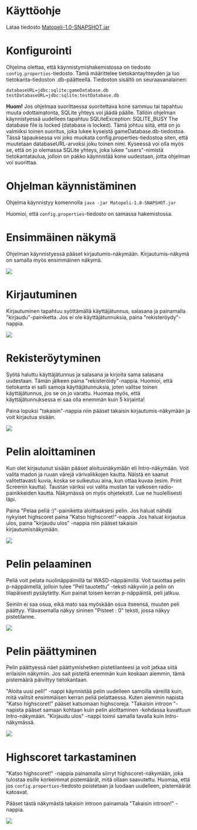 # Käyttöohje

Lataa tiedosto [Matopeli-1.0-SNAPSHOT.jar](https://github.com/limi96/ot-harjoitustyo/releases/tag/loppupalautus)

# Konfigurointi

Ohjelma olettaa, että käynnistymishakemistossa on tiedosto ```config.properties```-tiedosto. 
Tämä määrittelee tietokantayhteyden ja luo tietokanta-tiedoston .db-päätteellä. Tiedoston sisältö on seuraavanalainen: 

```
databaseURL=jdbc:sqlite:gameDatabase.db
testDatabaseURL=jdbc:sqlite:testDatabase.db

```

**Huom!**
Jos ohjelmaa suorittaessa suoritettava kone sammuu tai tapahtuu muuta odottamatonta, SQLite yhteys voi jäädä päälle. 
Tällöin ohjelman käynnistyessä uudelleen tapahtuu SQLiteException: SQLITE_BUSY The database file is locked (database is locked). Tämä johtuu siitä, että on jo valmiiksi toinen suoritus, joka lukee kyseistä gameDatabase.db-tiedostoa. Tässä tapauksessa voi joko muokata config.properties-tiedostoa siten, että muutetaan databaseURL-arvoksi joku toinen nimi. Kyseessä voi olla myös se, että on jo olemassa SQLite yhteys, joka lukee "users"-nimistä tietokantataulua, jolloin on pakko käynnistää kone uudestaan, jotta ohjelman voi suorittaa. 

# Ohjelman käynnistäminen 

Ohjelma käynnistyy komennolla 
```java -jar Matopeli-1.0-SNAPSHOT.jar```

Huomioi, että  ```config.properties```-tiedosto on samassa hakemistossa. 

# Ensimmäinen näkymä

Ohjelman käynnistyessä pääset kirjautumis-näkymään. Kirjautumis-näkymä on samalla myös ensimmäinen näkymä.

<img src="https://github.com/limi96/ot-harjoitustyo/blob/master/dokumentaatio/kuvat/ensimmainen.png">

# Kirjautuminen

Kirjautuminen tapahtuu syöttämällä käyttäjätunnus, salasana ja painamalla "kirjaudu"-painiketta. 
Jos ei ole käyttäjätunnuksia, paina "rekisteröydy"-nappia. 

<img src="https://github.com/limi96/ot-harjoitustyo/blob/master/dokumentaatio/kuvat/kirjautuminen.png">

# Rekisteröytyminen

Syötä haluttu käyttäjätunnus ja salasana ja kirjoita sama salasana uudestaan. Tämän jälkeen paina "rekisteröidy"-nappia. 
Huomioi, että tietokanta ei salli samoja käyttäjätunnuksia, joten valitse toinen käyttäjätunnus, jos se on jo varattu. 
Huomaa myös, että käyttäjätunnuksessa ei saa olla enemmän kuin 5 kirjainta!

Paina lopuksi "takaisin"-nappia niin pääset takaisin kirjautumis-näkymään ja voit kirjautua sisään. 

<img src="https://github.com/limi96/ot-harjoitustyo/blob/master/dokumentaatio/kuvat/rekisteroityminen.png">

# Pelin aloittaminen

Kun olet kirjautunut sisään pääset aloitusnäkymään eli Intro-näkymään. Voit valita madon ja ruuan värejä värivalikkojen kautta. Näistä en saanut valitettavasti kuvia, koska se sulkeutuu aina, kun ottaa kuvaa (esim. Print Screenin kautta). Taustan väriksi voi valita mustan tai valkosen radio-painikkeiden kautta. Näkymässä on myös ohjetekstit. Lue ne huolellisesti läpi. 

Paina "Pelaa peliä :)"-painiketta aloittaaksesi pelin. 
Jos haluat nähdä nykyiset highscoret paina "Katso highscoret!"-nappia.
Jos haluat kirjautua ulos, paina "kirjaudu ulos" -nappia niin pääset takaisin kirjautumisnäkymään. 

<img src="https://github.com/limi96/ot-harjoitustyo/blob/master/dokumentaatio/kuvat/intronakyma.png">

# Pelin pelaaminen

Peliä voit pelata nuolinäppäimillä tai WASD-näppäimillä. 
Voit tauottaa pelin p-näppäimellä, jolloin tulee "Peli tauotettu" -teksti näkyviin ja pelin on tilapäisesti pysäytetty. Kun painat toisen kerran p-näppäintä, peli jatkuu. 

Seiniin ei saa osua, eikä mato saa myöskään osua itseensä, muuten peli päättyy. 
Ylävasemalla näkyy sininen "Pisteet : 0" teksti, jossa näkyy pistetilanne. 

<img src="https://github.com/limi96/ot-harjoitustyo/blob/master/dokumentaatio/kuvat/pelinakyma.png">


# Pelin päättyminen 

Pelin päättyessä näet päättymishetken pistetilanteesi ja voit jatkaa siitä erilaisiin näkymiin. Jos sait pisteitä enemmän kuin koskaan aiemmin, tämä pistemäärä päivittyy tietokantaan. 

"Aloita uusi peli!" -nappi käynnistää pelin uudelleen samoilla väreillä kuin, mitä valitsit ensimmäisen kerran peliä pelattaessa. 
Kuten aiemmin napista "Katso highscoret!" pääset katsomaan highscoreja. 
"Takaisin introon "-napista pääset samaan kohtaan kuin pelin aloittaminen -kohdassa kuvattuun Intro-näkymään. 
"Kirjaudu ulos" -nappi toimii samalla tavalla kuin Intro-näkymässä. 

<img src="https://github.com/limi96/ot-harjoitustyo/blob/master/dokumentaatio/kuvat/pelipaattyi.png">

# Highscoret tarkastaminen

"Katso highscoret!" -nappia painamalla siirryt highscoret-näkymään, joka tulostaa esille korkeimmat pistemäärät, mitä ollaan saavutettu. Huomaa, että jos   ```config.properties```-tiedosto poistetaan ja luodaan uudelleen, pistemäärät katoavat. 

Pääset tästä näkymästä takaisin introon painamala "Takaisin introon!" -nappia. 

<img src="https://github.com/limi96/ot-harjoitustyo/blob/master/dokumentaatio/kuvat/highscoret.png">





